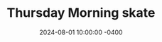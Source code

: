 ---
  date: 2024-08-01 10:00:00 -0400
  title: Thursday Morning skate

  start: New York Marriott Downtown, 9:45 am
  end: New York Marriott Downtown
  distance: 16 miles 
---